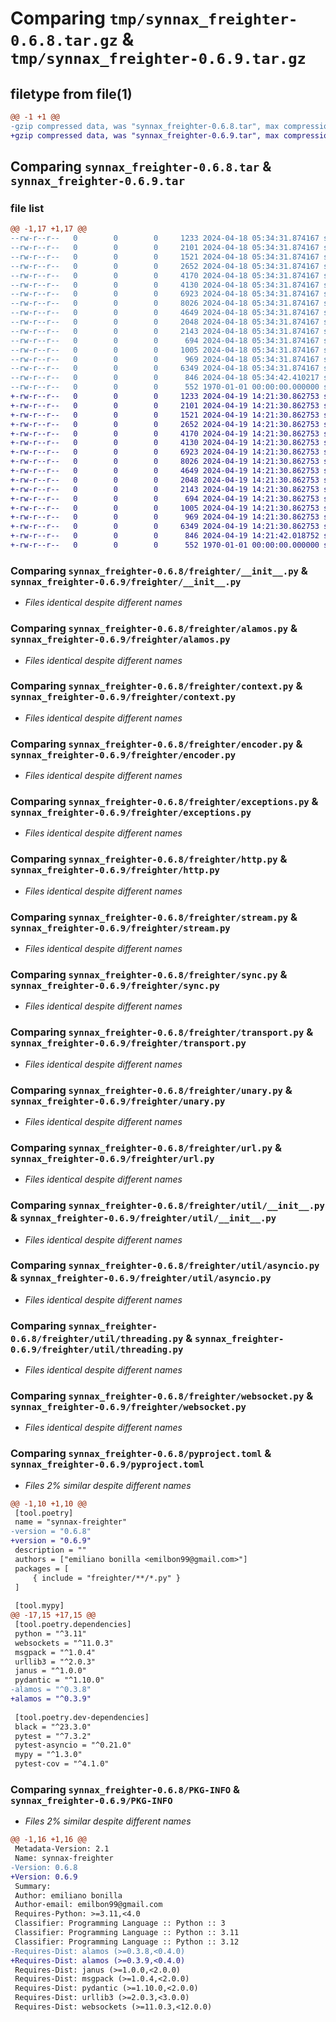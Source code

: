 # Comparing `tmp/synnax_freighter-0.6.8.tar.gz` & `tmp/synnax_freighter-0.6.9.tar.gz`

## filetype from file(1)

```diff
@@ -1 +1 @@
-gzip compressed data, was "synnax_freighter-0.6.8.tar", max compression
+gzip compressed data, was "synnax_freighter-0.6.9.tar", max compression
```

## Comparing `synnax_freighter-0.6.8.tar` & `synnax_freighter-0.6.9.tar`

### file list

```diff
@@ -1,17 +1,17 @@
--rw-r--r--   0        0        0     1233 2024-04-18 05:34:31.874167 synnax_freighter-0.6.8/freighter/__init__.py
--rw-r--r--   0        0        0     2101 2024-04-18 05:34:31.874167 synnax_freighter-0.6.8/freighter/alamos.py
--rw-r--r--   0        0        0     1521 2024-04-18 05:34:31.874167 synnax_freighter-0.6.8/freighter/context.py
--rw-r--r--   0        0        0     2652 2024-04-18 05:34:31.874167 synnax_freighter-0.6.8/freighter/encoder.py
--rw-r--r--   0        0        0     4170 2024-04-18 05:34:31.874167 synnax_freighter-0.6.8/freighter/exceptions.py
--rw-r--r--   0        0        0     4130 2024-04-18 05:34:31.874167 synnax_freighter-0.6.8/freighter/http.py
--rw-r--r--   0        0        0     6923 2024-04-18 05:34:31.874167 synnax_freighter-0.6.8/freighter/stream.py
--rw-r--r--   0        0        0     8026 2024-04-18 05:34:31.874167 synnax_freighter-0.6.8/freighter/sync.py
--rw-r--r--   0        0        0     4649 2024-04-18 05:34:31.874167 synnax_freighter-0.6.8/freighter/transport.py
--rw-r--r--   0        0        0     2048 2024-04-18 05:34:31.874167 synnax_freighter-0.6.8/freighter/unary.py
--rw-r--r--   0        0        0     2143 2024-04-18 05:34:31.874167 synnax_freighter-0.6.8/freighter/url.py
--rw-r--r--   0        0        0      694 2024-04-18 05:34:31.874167 synnax_freighter-0.6.8/freighter/util/__init__.py
--rw-r--r--   0        0        0     1005 2024-04-18 05:34:31.874167 synnax_freighter-0.6.8/freighter/util/asyncio.py
--rw-r--r--   0        0        0      969 2024-04-18 05:34:31.874167 synnax_freighter-0.6.8/freighter/util/threading.py
--rw-r--r--   0        0        0     6349 2024-04-18 05:34:31.874167 synnax_freighter-0.6.8/freighter/websocket.py
--rw-r--r--   0        0        0      846 2024-04-18 05:34:42.410217 synnax_freighter-0.6.8/pyproject.toml
--rw-r--r--   0        0        0      552 1970-01-01 00:00:00.000000 synnax_freighter-0.6.8/PKG-INFO
+-rw-r--r--   0        0        0     1233 2024-04-19 14:21:30.862753 synnax_freighter-0.6.9/freighter/__init__.py
+-rw-r--r--   0        0        0     2101 2024-04-19 14:21:30.862753 synnax_freighter-0.6.9/freighter/alamos.py
+-rw-r--r--   0        0        0     1521 2024-04-19 14:21:30.862753 synnax_freighter-0.6.9/freighter/context.py
+-rw-r--r--   0        0        0     2652 2024-04-19 14:21:30.862753 synnax_freighter-0.6.9/freighter/encoder.py
+-rw-r--r--   0        0        0     4170 2024-04-19 14:21:30.862753 synnax_freighter-0.6.9/freighter/exceptions.py
+-rw-r--r--   0        0        0     4130 2024-04-19 14:21:30.862753 synnax_freighter-0.6.9/freighter/http.py
+-rw-r--r--   0        0        0     6923 2024-04-19 14:21:30.862753 synnax_freighter-0.6.9/freighter/stream.py
+-rw-r--r--   0        0        0     8026 2024-04-19 14:21:30.862753 synnax_freighter-0.6.9/freighter/sync.py
+-rw-r--r--   0        0        0     4649 2024-04-19 14:21:30.862753 synnax_freighter-0.6.9/freighter/transport.py
+-rw-r--r--   0        0        0     2048 2024-04-19 14:21:30.862753 synnax_freighter-0.6.9/freighter/unary.py
+-rw-r--r--   0        0        0     2143 2024-04-19 14:21:30.862753 synnax_freighter-0.6.9/freighter/url.py
+-rw-r--r--   0        0        0      694 2024-04-19 14:21:30.862753 synnax_freighter-0.6.9/freighter/util/__init__.py
+-rw-r--r--   0        0        0     1005 2024-04-19 14:21:30.862753 synnax_freighter-0.6.9/freighter/util/asyncio.py
+-rw-r--r--   0        0        0      969 2024-04-19 14:21:30.862753 synnax_freighter-0.6.9/freighter/util/threading.py
+-rw-r--r--   0        0        0     6349 2024-04-19 14:21:30.862753 synnax_freighter-0.6.9/freighter/websocket.py
+-rw-r--r--   0        0        0      846 2024-04-19 14:21:42.018752 synnax_freighter-0.6.9/pyproject.toml
+-rw-r--r--   0        0        0      552 1970-01-01 00:00:00.000000 synnax_freighter-0.6.9/PKG-INFO
```

### Comparing `synnax_freighter-0.6.8/freighter/__init__.py` & `synnax_freighter-0.6.9/freighter/__init__.py`

 * *Files identical despite different names*

### Comparing `synnax_freighter-0.6.8/freighter/alamos.py` & `synnax_freighter-0.6.9/freighter/alamos.py`

 * *Files identical despite different names*

### Comparing `synnax_freighter-0.6.8/freighter/context.py` & `synnax_freighter-0.6.9/freighter/context.py`

 * *Files identical despite different names*

### Comparing `synnax_freighter-0.6.8/freighter/encoder.py` & `synnax_freighter-0.6.9/freighter/encoder.py`

 * *Files identical despite different names*

### Comparing `synnax_freighter-0.6.8/freighter/exceptions.py` & `synnax_freighter-0.6.9/freighter/exceptions.py`

 * *Files identical despite different names*

### Comparing `synnax_freighter-0.6.8/freighter/http.py` & `synnax_freighter-0.6.9/freighter/http.py`

 * *Files identical despite different names*

### Comparing `synnax_freighter-0.6.8/freighter/stream.py` & `synnax_freighter-0.6.9/freighter/stream.py`

 * *Files identical despite different names*

### Comparing `synnax_freighter-0.6.8/freighter/sync.py` & `synnax_freighter-0.6.9/freighter/sync.py`

 * *Files identical despite different names*

### Comparing `synnax_freighter-0.6.8/freighter/transport.py` & `synnax_freighter-0.6.9/freighter/transport.py`

 * *Files identical despite different names*

### Comparing `synnax_freighter-0.6.8/freighter/unary.py` & `synnax_freighter-0.6.9/freighter/unary.py`

 * *Files identical despite different names*

### Comparing `synnax_freighter-0.6.8/freighter/url.py` & `synnax_freighter-0.6.9/freighter/url.py`

 * *Files identical despite different names*

### Comparing `synnax_freighter-0.6.8/freighter/util/__init__.py` & `synnax_freighter-0.6.9/freighter/util/__init__.py`

 * *Files identical despite different names*

### Comparing `synnax_freighter-0.6.8/freighter/util/asyncio.py` & `synnax_freighter-0.6.9/freighter/util/asyncio.py`

 * *Files identical despite different names*

### Comparing `synnax_freighter-0.6.8/freighter/util/threading.py` & `synnax_freighter-0.6.9/freighter/util/threading.py`

 * *Files identical despite different names*

### Comparing `synnax_freighter-0.6.8/freighter/websocket.py` & `synnax_freighter-0.6.9/freighter/websocket.py`

 * *Files identical despite different names*

### Comparing `synnax_freighter-0.6.8/pyproject.toml` & `synnax_freighter-0.6.9/pyproject.toml`

 * *Files 2% similar despite different names*

```diff
@@ -1,10 +1,10 @@
 [tool.poetry]
 name = "synnax-freighter"
-version = "0.6.8"
+version = "0.6.9"
 description = ""
 authors = ["emiliano bonilla <emilbon99@gmail.com>"]
 packages = [
     { include = "freighter/**/*.py" }
 ]
 
 [tool.mypy]
@@ -17,15 +17,15 @@
 [tool.poetry.dependencies]
 python = "^3.11"
 websockets = "^11.0.3"
 msgpack = "^1.0.4"
 urllib3 = "^2.0.3"
 janus = "^1.0.0"
 pydantic = "^1.10.0"
-alamos = "^0.3.8"
+alamos = "^0.3.9"
 
 [tool.poetry.dev-dependencies]
 black = "^23.3.0"
 pytest = "^7.3.2"
 pytest-asyncio = "^0.21.0"
 mypy = "^1.3.0"
 pytest-cov = "^4.1.0"
```

### Comparing `synnax_freighter-0.6.8/PKG-INFO` & `synnax_freighter-0.6.9/PKG-INFO`

 * *Files 2% similar despite different names*

```diff
@@ -1,16 +1,16 @@
 Metadata-Version: 2.1
 Name: synnax-freighter
-Version: 0.6.8
+Version: 0.6.9
 Summary: 
 Author: emiliano bonilla
 Author-email: emilbon99@gmail.com
 Requires-Python: >=3.11,<4.0
 Classifier: Programming Language :: Python :: 3
 Classifier: Programming Language :: Python :: 3.11
 Classifier: Programming Language :: Python :: 3.12
-Requires-Dist: alamos (>=0.3.8,<0.4.0)
+Requires-Dist: alamos (>=0.3.9,<0.4.0)
 Requires-Dist: janus (>=1.0.0,<2.0.0)
 Requires-Dist: msgpack (>=1.0.4,<2.0.0)
 Requires-Dist: pydantic (>=1.10.0,<2.0.0)
 Requires-Dist: urllib3 (>=2.0.3,<3.0.0)
 Requires-Dist: websockets (>=11.0.3,<12.0.0)
```

